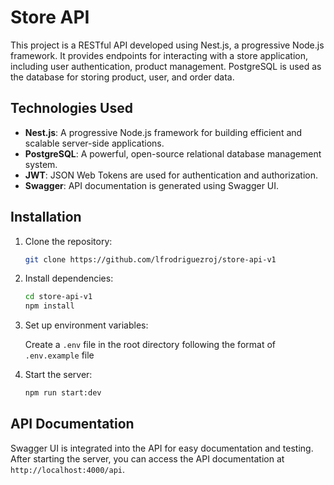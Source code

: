 # Store API

This project is a RESTful API developed using Nest.js, a progressive Node.js framework. It provides endpoints for interacting with a store application, including user authentication, product management. PostgreSQL is used as the database for storing product, user, and order data.

## Technologies Used

- **Nest.js**: A progressive Node.js framework for building efficient and scalable server-side applications.
- **PostgreSQL**: A powerful, open-source relational database management system.
- **JWT**: JSON Web Tokens are used for authentication and authorization.
- **Swagger**: API documentation is generated using Swagger UI.

## Installation

1. Clone the repository:

    ```bash
    git clone https://github.com/lfrodriguezroj/store-api-v1
    ```

2. Install dependencies:

    ```bash
    cd store-api-v1
    npm install
    ```

3. Set up environment variables:

    Create a `.env` file in the root directory following the format of `.env.example` file

4. Start the server:
    ```bash
    npm run start:dev
    ```
## API Documentation
Swagger UI is integrated into the API for easy documentation and testing. After starting the server, you can access the API documentation at `http://localhost:4000/api`.